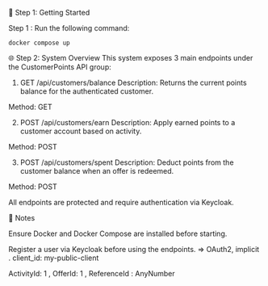 🚀 Step 1: Getting Started

Step 1 : Run the following command:
```
docker compose up
```
🌐 Step 2: System Overview
This system exposes 3 main endpoints under the CustomerPoints API group:

1. GET /api/customers/balance
Description: Returns the current points balance for the authenticated customer.

Method: GET

2. POST /api/customers/earn
Description: Apply earned points to a customer account based on activity.

Method: POST

3. POST /api/customers/spent
Description: Deduct points from the customer balance when an offer is redeemed.

Method: POST

All endpoints are protected and require authentication via Keycloak.

📝 Notes

Ensure Docker and Docker Compose are installed before starting.

Register a user via Keycloak before using the endpoints. => OAuth2, implicit . client_id: my-public-client

ActivityId: 1 , OfferId: 1 , ReferenceId : AnyNumber
